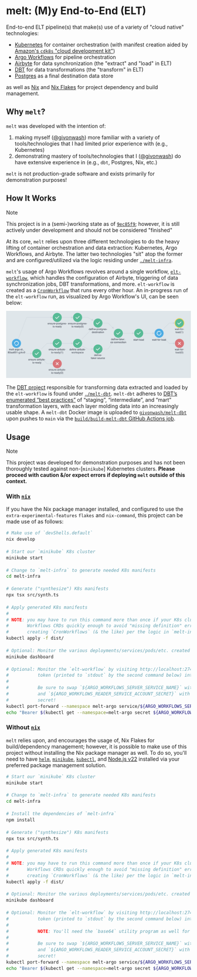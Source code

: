 # melt: (M)y End-to-End (ELT)

End-to-end ELT pipeline(s) that make(s) use of a variety of "cloud native" technologies:

- [Kubernetes](https://kubernetes.io/) for container orchestration (with manifest creation aided by [Amazon's `cdk8s` "cloud development kit"](https://cdk8s.io/))
- [Argo Workflows](https://argoproj.github.io/workflows/) for pipeline orchestration
- [Airbyte](https://airbyte.com/) for data synchronization (the "extract" and "load" in ELT)
- [DBT](https://www.getdbt.com/) for data transformations (the "transform" in ELT)
- [Postgres](https://www.postgresql.org/) as a final destination data store

as well as [Nix](https://nix.dev/manual/nix/2.18/) and [Nix Flakes](https://nix.dev/manual/nix/2.18/command-ref/new-cli/nix3-flake) for project dependency and build management.

## Why `melt`?

`melt` was developed with the intention of:

1. making myself ([@givonwash](https://github.com/givonwash)) more familiar with a variety of tools/technologies that I had limited prior experience with (e.g., Kubernetes)
2. demonstrating mastery of tools/technologies that I ([@givonwash](https://github.com/givonwash)) do have extensive experience in (e.g., `dbt`, Postgres, Nix, etc.)

`melt` is not production-grade software and exists primarily for demonstration purposes!

## How It Works

> [!NOTE]
> This project is in a (semi-)working state as of [`9ec85f9`](https://github.com/givonwash/melt/tree/9ec85f9ca3b198bcae7198be3b92ce209c35d26d); however, it is still actively under development and should not be considered "finished"

At its core, `melt` relies upon three different technologies to do the heavy lifting of container orchestration and data extraction: Kubernetes, Argo Workflows, and Airbyte. The latter two technologies "sit" atop the former and are configured/utilized via the logic residing under [`./melt-infra`](./melt-infra).

`melt`'s usage of Argo Workflows revolves around a single workflow, [`elt-workflow`](./melt-infra/src/argo-workflows/index.ts), which handles the configuration of Airbyte, triggering of data synchronization jobs, DBT transformations, and more. `elt-workflow` is created as a [`CronWorkflow`](https://argo-workflows.readthedocs.io/en/stable/cron-workflows/) that runs every other hour. An in-progress run of the `elt-workflow` run, as visualized by Argo Workflow's UI, can be seen below:

![In-progress `elt-workflow` run as seen from the Argo Workflows UI](./assets/elt-workflow-in-progress.png)

The [DBT project](https://docs.getdbt.com/docs/build/projects) responsible for transforming data extracted and loaded by the `elt-workflow` is found under [`./melt-dbt`](./melt-dbt). `melt-dbt` adheres to [DBT’s enumerated “best practices”](https://docs.getdbt.com/best-practices/how-we-structure/1-guide-overview) of “staging”, “intermediate”, and “mart” transformation layers, with each layer molding data into an increasingly usable shape. A `melt-dbt` Docker image is uploaded to [`givonwash/melt-dbt`](https://hub.docker.com/repository/docker/givonwash/melt-dbt/general) upon pushes to `main` via the [`build/build-melt-dbt` GitHub Actions job](./.github/workflows/build.yaml).

## Usage

> [!NOTE]
> This project was developed for demonstration purposes and has not been thoroughly tested against non-[`minikube`] Kubernetes clusters. **Please proceed with caution &/or expect errors if deploying `melt` outside of this context.**

### With [`nix`](https://nixos.org/)

If you have the Nix package manager installed, and configured to use the `extra-experimental-features` `flakes` and `nix-command`, this project can be made use of as follows:

```bash
# Make use of `devShells.default`
nix develop

# Start our `minikube` K8s cluster
minikube start

# Change to `melt-infra` to generate needed K8s manifests
cd melt-infra

# Generate ("synthesize") K8s manifests
npx tsx src/synth.ts

# Apply generated K8s manifests
#
# NOTE: you may have to run this command more than once if your K8s cluster fails to register Argo
#       Workflows CRDs quickly enough to avoid "missing definition" errors resulting from K8s
#       creating `CronWorkflows` (& the like) per the logic in `melt-infra`
kubectl apply -f dist/

# Optional: Monitor the various deployments/services/pods/etc. created by the previous command
minikube dashboard

# Optional: Monitor the `elt-workflow` by visiting http://localhost:2746 and pasting your access
#           token (printed to `stdout` by the second command below) into the relevant text box
#
#           Be sure to swap `${ARGO_WORKFLOWS_SERVER_SERVICE_NAME}` with your actual service name
#           and `${ARGO_WORKFLOWS_READER_SERVICE_ACCOUNT_SECRET}` with your actual service account
#           secret!
kubectl port-forward --namespace melt-argo service/${ARGO_WORKFLOWS_SERVER_SERVICE_NAME} 2746:2746
echo "Bearer $(kubectl get --namespace=melt-argo secret ${ARGO_WORKFLOWS_READER_SERVICE_ACCOUNT_SECRET} -o=jsonpath='{.data.token}' | base64 --decode)"
```

### Without [`nix`](https://nixos.org/)

`melt` relies upon, and encourages the usage of, Nix Flakes for build/dependency management; however, it is possible to make use of this project without installing the Nix package manager as well. To do so, you'll need to have [`helm`](https://helm.sh/), [`minikube`](https://minikube.sigs.k8s.io/docs/), [`kubectl`](https://kubernetes.io/docs/reference/kubectl/kubectl/), and [Node.js v22](https://nodejs.org/en) installed via your preferred package management solution.

```bash
# Start our `minikube` K8s cluster
minikube start

# Change to `melt-infra` to generate needed K8s manifests
cd melt-infra

# Install the dependencies of `melt-infra`
npm install

# Generate ("synthesize") K8s manifests
npx tsx src/synth.ts

# Apply generated K8s manifests
#
# NOTE: you may have to run this command more than once if your K8s cluster fails to register Argo
#       Workflows CRDs quickly enough to avoid "missing definition" errors resulting from K8s
#       creating `CronWorkflows` (& the like) per the logic in `melt-infra`
kubectl apply -f dist/

# Optional: Monitor the various deployments/services/pods/etc. created by the previous command
minikube dashboard

# Optional: Monitor the `elt-workflow` by visiting http://localhost:2746 and pasting your access
#           token (printed to `stdout` by the second command below) into the relevant text box.
#
#           NOTE: You'll need the `base64` utility program as well for the second command to work.
#
#           Be sure to swap `${ARGO_WORKFLOWS_SERVER_SERVICE_NAME}` with your actual service name
#           and `${ARGO_WORKFLOWS_READER_SERVICE_ACCOUNT_SECRET}` with your actual service account
#           secret!
kubectl port-forward --namespace melt-argo service/${ARGO_WORKFLOWS_SERVER_SERVICE_NAME} 2746:2746
echo "Bearer $(kubectl get --namespace=melt-argo secret ${ARGO_WORKFLOWS_READER_SERVICE_ACCOUNT_SECRET} -o=jsonpath='{.data.token}' | base64 --decode)"
```
